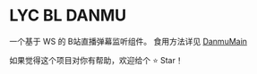# LYC BL DANMU

一个基于 WS 的 B站直播弹幕监听组件。
食用方法详见 [DanmuMain](https://github.com/fellrain/lyc-bl-danmu/blob/master/src/main/java/com/rain/DanmuMain.java)

如果觉得这个项目对你有帮助，欢迎给个 ⭐ Star！
